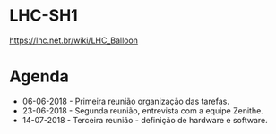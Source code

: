 # LHC-SH1

https://lhc.net.br/wiki/LHC_Balloon

# Agenda

- 06-06-2018 - Primeira reunião organização das tarefas. 
- 23-06-2018 - Segunda reunião, entrevista com a equipe Zenithe. 
- 14-07-2018 - Terceira reunião - definição de hardware e software.
